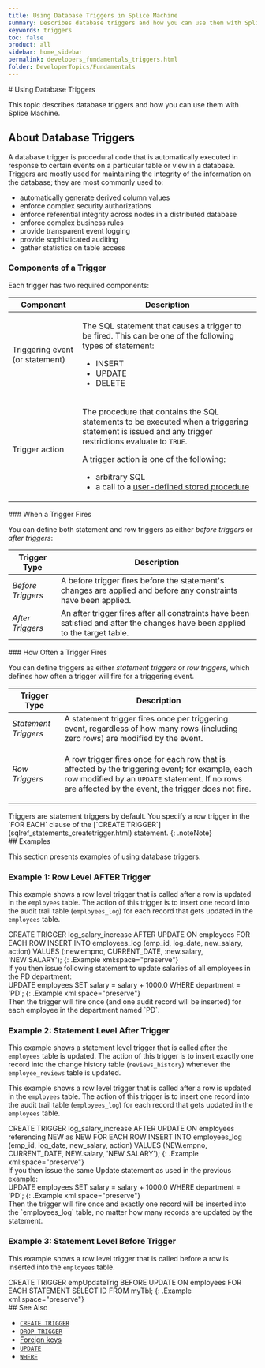 ```yaml
---
title: Using Database Triggers in Splice Machine
summary: Describes database triggers and how you can use them with Splice Machine.
keywords: triggers
toc: false
product: all
sidebar: home_sidebar
permalink: developers_fundamentals_triggers.html
folder: DeveloperTopics/Fundamentals
---
```

<section>
<div class="TopicContent" data-swiftype-index="true" markdown="1">
# Using Database Triggers

This topic describes database triggers and how you can use them with
Splice Machine.

## About Database Triggers

A database trigger is procedural code that is automatically executed in
response to certain events on a particular table or view in a database.
Triggers are mostly used for maintaining the integrity of the
information on the database; they are most commonly used to:

* automatically generate derived column values
* enforce complex security authorizations
* enforce referential integrity across nodes in a distributed database
* enforce complex business rules
* provide transparent event logging
* provide sophisticated auditing
* gather statistics on table access

### Components of a Trigger

Each trigger has two required components:

<table summary="Descriptions of trigger components.">
    <col />
    <col />
    <thead>
        <tr>
            <th>Component</th>
            <th>Description</th>
        </tr>
    </thead>
    <tbody>
        <tr>
            <td class="ItalicFont">Triggering event (or statement)</td>
            <td>
                <p class="noSpaceAbove">The SQL statement that causes a trigger to be fired. This can be one of the following types of statement:</p>
                <ul>
                    <li class="CodeFont" value="1">INSERT</li>
                    <li class="CodeFont" value="2">UPDATE</li>
                    <li class="CodeFont" value="3">DELETE</li>
                </ul>
            </td>
        </tr>
        <tr>
            <td class="ItalicFont">Trigger action</td>
            <td>
                <p class="noSpaceAbove">The procedure that contains the SQL statements to be executed when a triggering statement is issued and any trigger restrictions evaluate to <code>TRUE</code>. </p>
                <p>A trigger action is one of the following:</p>
                <ul>
                    <li>arbitrary SQL</li>
                    <li>a call to a <a href="developers_fcnsandprocs_intro.html">user-defined stored procedure</a></li>
                </ul>
            </td>
        </tr>
    </tbody>
</table>
### When a Trigger Fires

You can define both statement and row triggers as either *before
triggers* or *after triggers*:

<table summary="Before triggers and after triggers.">
                <col />
                <col />
                <thead>
                    <tr>
                        <th>Trigger Type</th>
                        <th>Description</th>
                    </tr>
                </thead>
                <tbody>
                    <tr>
                        <td><em>Before Triggers</em></td>
                        <td>A before trigger fires before the statement's changes are applied and before any constraints have been applied.</td>
                    </tr>
                    <tr>
                        <td><em>After Triggers</em></td>
                        <td>An after trigger fires after all constraints have been satisfied and after the changes have been applied to the target table. </td>
                    </tr>
                </tbody>
            </table>
### How Often a Trigger Fires

You can define triggers as either *statement triggers* or *row
triggers*, which defines how often a trigger will fire for a triggering
event.

<table summary="Statement triggers and row triggers.">
                <col />
                <col />
                <thead>
                    <tr>
                        <th>Trigger Type</th>
                        <th>Description</th>
                    </tr>
                </thead>
                <tbody>
                    <tr>
                        <td><em>Statement Triggers</em></td>
                        <td>A statement trigger fires once per triggering event, regardless of how many rows (including zero rows) are modified by the event.</td>
                    </tr>
                    <tr>
                        <td><em>Row Triggers</em></td>
                        <td>
                            <p>A row trigger fires once for each row that is affected by the triggering event; for example, each row modified by an <code>UPDATE</code> statement. If no rows are affected by the event, the trigger does not fire.</p>
                        </td>
                    </tr>
                </tbody>
            </table>
<div class="indented" markdown="1">
Triggers are statement triggers by default. You specify a row trigger in
the `FOR EACH` clause of the
[`CREATE TRIGGER`](sqlref_statements_createtrigger.html) statement.
{: .noteNote}

</div>
## Examples

This section presents examples of using database triggers.

### Example 1: Row Level AFTER Trigger

This example shows a row level trigger that is called after a row is
updated in the `employees` table. The action of this trigger is to
insert one record into the audit trail table (`employees_log`) for each
record that gets updated in the `employees` table.

<div class="preWrapperWide" markdown="1">
    CREATE TRIGGER log_salary_increase
    AFTER UPDATE ON employees FOR EACH ROW
    INSERT INTO employees_log
        (emp_id, log_date, new_salary, action)
        VALUES (:new.empno, CURRENT_DATE, :new.salary, 'NEW SALARY');
{: .Example xml:space="preserve"}

</div>
If you then issue following statement to update salaries of all
employees in the PD department:

<div class="preWrapperWide" markdown="1">
    UPDATE employees
     SET salary = salary + 1000.0
     WHERE department = 'PD';
{: .Example xml:space="preserve"}

</div>
Then the trigger will fire once (and one audit record will be
inserted) for each employee in the department named `PD`.

### Example 2: Statement Level After Trigger

This example shows a statement level trigger that is called after the
`employees` table is updated. The action of this trigger is to insert
exactly one record into the change history table (`reviews_history`)
whenever the `employee_reviews` table is updated.

This example shows a row level trigger that is called after a row is
updated in the `employees` table. The action of this trigger is to
insert one record into the audit trail table (`employees_log`) for each
record that gets updated in the `employees` table.

<div class="preWrapperWide" markdown="1">
    CREATE TRIGGER log_salary_increase
    AFTER UPDATE ON employees referencing NEW as NEW FOR EACH ROW
    INSERT INTO employees_log
        (emp_id, log_date, new_salary, action)
        VALUES (NEW.empno, CURRENT_DATE, NEW.salary, 'NEW SALARY');
{: .Example xml:space="preserve"}

</div>
If you then issue the same Update statement as used in the previous
example:

<div class="preWrapperWide" markdown="1">
    UPDATE employees SET salary = salary + 1000.0
    WHERE department = 'PD';
{: .Example xml:space="preserve"}

</div>
Then the trigger will fire once and exactly one record will be inserted
into the `employees_log` table, no matter how many records are updated
by the statement.

### Example 3: Statement Level Before Trigger

This example shows a row level trigger that is called before a row is
inserted into the `employees` table.

<div class="preWrapperWide" markdown="1">
    CREATE TRIGGER empUpdateTrig
    BEFORE UPDATE ON employees
       FOR EACH STATEMENT SELECT ID FROM myTbl;
{: .Example xml:space="preserve"}

</div>
## See Also

* [`CREATE TRIGGER`](sqlref_statements_createtrigger.html)
* [`DROP TRIGGER`](sqlref_statements_droptrigger.html)
* [Foreign keys](developers_fundamentals_foreignkeys.html)
* [`UPDATE`](sqlref_statements_update.html)
* [`WHERE`](sqlref_clauses_where.html)

</div>
</section>
